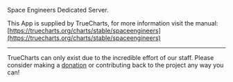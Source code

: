 Space Engineers Dedicated Server.

This App is supplied by TrueCharts, for more information visit the manual: [https://truecharts.org/charts/stable/spaceengineers](https://truecharts.org/charts/stable/spaceengineers)

---

TrueCharts can only exist due to the incredible effort of our staff.
Please consider making a [donation](https://truecharts.org/sponsor) or contributing back to the project any way you can!
